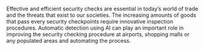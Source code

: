  Effective and efficient security checks are essential in today’s world of trade and the threats that exist to our societies. The increasing amounts of goods that pass every security checkpoints require innovative inspection procedures. Automatic detection using AI can play an important role in improving the security checking procedure at airports, shopping malls or any populated areas and automating the process.
